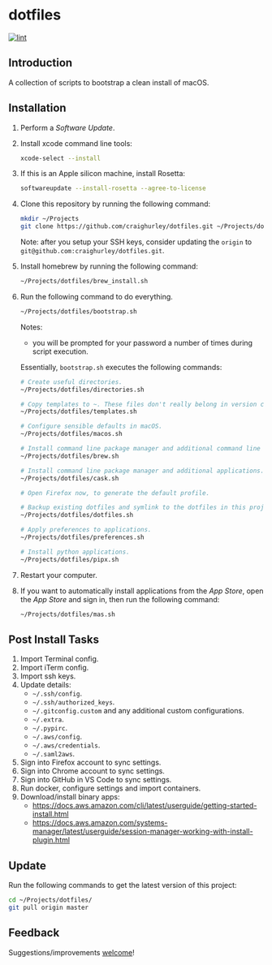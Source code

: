 # dotfiles

[![lint](https://github.com/craighurley/dotfiles/workflows/lint/badge.svg)](https://github.com/craighurley/dotfiles/actions/workflows/lint.yml)

## Introduction

A collection of scripts to bootstrap a clean install of macOS.

## Installation

1. Perform a _Software Update_.

1. Install xcode command line tools:

    ```sh
    xcode-select --install
    ```

1. If this is an Apple silicon machine, install Rosetta:

    ```sh
    softwareupdate --install-rosetta --agree-to-license
    ```

1. Clone this repository by running the following command:

    ```sh
    mkdir ~/Projects
    git clone https://github.com/craighurley/dotfiles.git ~/Projects/dotfiles
    ```

    Note: after you setup your SSH keys, consider updating the `origin` to `git@github.com:craighurley/dotfiles.git`.

1. Install homebrew by running the following command:

    ```sh
    ~/Projects/dotfiles/brew_install.sh
    ```

1. Run the following command to do everything.

    ```sh
    ~/Projects/dotfiles/bootstrap.sh
    ```

    Notes:

    - you will be prompted for your password a number of times during script execution.

    Essentially, `bootstrap.sh` executes the following commands:

    ```sh
    # Create useful directories.
    ~/Projects/dotfiles/directories.sh

    # Copy templates to ~. These files don't really belong in version control, hence they are not symlinked.
    ~/Projects/dotfiles/templates.sh

    # Configure sensible defaults in macOS.
    ~/Projects/dotfiles/macos.sh

    # Install command line package manager and additional command line tools.
    ~/Projects/dotfiles/brew.sh

    # Install command line package manager and additional applications.
    ~/Projects/dotfiles/cask.sh

    # Open Firefox now, to generate the default profile.

    # Backup existing dotfiles and symlink to the dotfiles in this project.
    ~/Projects/dotfiles/dotfiles.sh

    # Apply preferences to applications.
    ~/Projects/dotfiles/preferences.sh

    # Install python applications.
    ~/Projects/dotfiles/pipx.sh
    ```

1. Restart your computer.

1. If you want to automatically install applications from the _App Store_, open the _App Store_ and sign in, then run the following command:

    ```sh
    ~/Projects/dotfiles/mas.sh
    ```

## Post Install Tasks

1. Import Terminal config.
1. Import iTerm config.
1. Import ssh keys.
1. Update details:
    - `~/.ssh/config`.
    - `~/.ssh/authorized_keys`.
    - `~/.gitconfig.custom` and any additional custom configurations.
    - `~/.extra`.
    - `~/.pypirc`.
    - `~/.aws/config`.
    - `~/.aws/credentials`.
    - `~/.saml2aws`.
1. Sign into Firefox account to sync settings.
1. Sign into Chrome account to sync settings.
1. Sign into GitHub in VS Code to sync settings.
1. Run docker, configure settings and import containers.
1. Download/install binary apps:
    - <https://docs.aws.amazon.com/cli/latest/userguide/getting-started-install.html>
    - <https://docs.aws.amazon.com/systems-manager/latest/userguide/session-manager-working-with-install-plugin.html>

## Update

Run the following commands to get the latest version of this project:

```sh
cd ~/Projects/dotfiles/
git pull origin master
```

## Feedback

Suggestions/improvements [welcome](https://github.com/craighurley/dotfiles/issues)!
